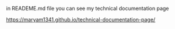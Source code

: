 in READEME.md file you can see my technical documentation page

https://maryam1341.github.io/technical-documentation-page/